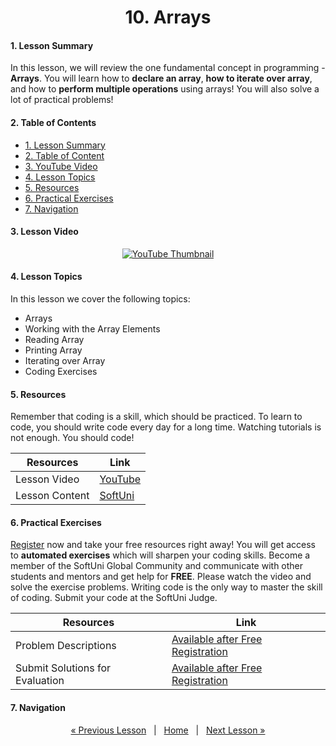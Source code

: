 <h1 align="center">10. Arrays</h1>

#### 1. Lesson Summary

In this lesson, we will review the one fundamental concept in programming - **Arrays**. You will learn how to **declare an array**, **how to iterate over array**, and how to **perform multiple operations** using arrays! You will also solve a lot of practical problems!

#### 2. Table of Contents
* [1. Lesson Summary](#1-Lesson-Summary)
* [2. Table of Content](#2-Table-of-Content)
* [3. YouTube Video](#3-YouTube-Video)
* [4. Lesson Topics](#4-Lesson-Topics)
* [5. Resources](#5-Resources)
* [6. Practical Exercises](#6-Practical-Exercises)
* [7. Navigation](#7-Navigation)

#### 3. Lesson Video
<p align="center">
<a href="https://youtu.be/7ziZU3WC83A">
    <img src="" alt="YouTube Thumbnail">
 </a>
</p>

#### 4. Lesson Topics
In this lesson we cover the following topics:
* Arrays
* Working with the Array Elements
* Reading Array
* Printing Array
* Iterating over Array
* Coding Exercises

#### 5. Resources
<p>Remember that coding is a skill, which should be practiced. To learn to code, you should write code every day for a long time. Watching tutorials is not enough. You should code! </p>

| Resources | Link |
| ----- | ----- |
| Lesson Video| [YouTube](https://youtu.be/7ziZU3WC83A) |
| Lesson Content | [SoftUni](https://softuni.org/code-lessons/java-foundations-certification-arrays/) |

#### 6. Practical Exercises
<a href="https://softuni.org/checkout/join-community">Register</a> now and take your free resources right away! You will get access to **automated exercises** which will sharpen your coding skills. Become a member of the SoftUni Global Community and communicate with other students and mentors and get help for **FREE**.
Please watch the video and solve the exercise problems. Writing code is the only way to master the skill of coding. Submit your code at the SoftUni Judge.

| Resources | Link |
| ----- | ----- |
| Problem Descriptions | [Available after Free Registration](https://softuni.org/code-lessons/java-foundations-certification-arrays/) |
| Submit Solutions for Evaluation | [Available after Free Registration](https://softuni.org/code-lessons/java-foundations-certification-arrays/) |

#### 7. Navigation

<p align="center">
    <a href="https://github.com/SoftUni/Free-Java-Certification-Course/blob/main/lessons/09-Nested-Loops.md">« Previous Lesson</a> &nbsp; | &nbsp; <a href="https://github.com/SoftUni/Free-Java-Certification-Course">Home</a> &nbsp; | &nbsp; <a href="https://github.com/SoftUni/Free-Java-Certification-Course/blob/main/lessons/11-Methods.md">Next Lesson »</a>
</p>

